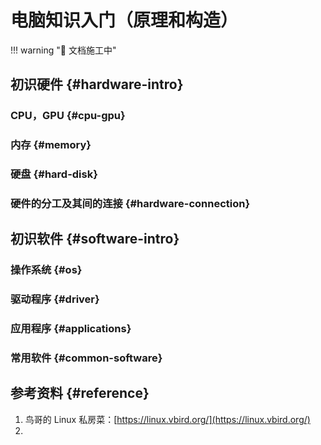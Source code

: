 # 电脑知识入门（原理和构造）

!!! warning ":construction: 文档施工中"

## 初识硬件 {#hardware-intro}

### CPU，GPU {#cpu-gpu}

### 内存 {#memory}

### 硬盘 {#hard-disk}

### 硬件的分工及其间的连接 {#hardware-connection}

## 初识软件 {#software-intro}

### 操作系统 {#os}

### 驱动程序 {#driver}

### 应用程序 {#applications}

### 常用软件 {#common-software}

## 参考资料 {#reference}

1. 鸟哥的 Linux 私房菜：[https://linux.vbird.org/](https://linux.vbird.org/)
2. 